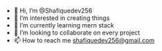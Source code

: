 - 👋 Hi, I’m @Shafiquedev256
- 👀 I’m interested in creating things
- 🌱 I’m currently learning mern stack
- 💞️ I’m looking to collaborate on every project
- 📫 How to reach me shafiquedev256@gmail.com

<!---
Shafiquedev256/Shafiquedev256 is a ✨ special ✨ repository because its `README.md` (this file) appears on your GitHub profile.
You can click the Preview link to take a look at your changes.
--->
